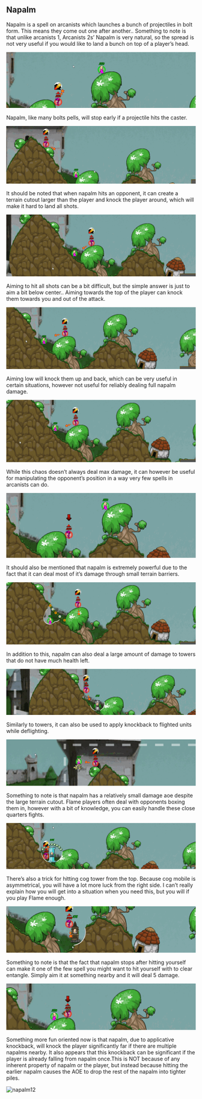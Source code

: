 ## Napalm 

Napalm is a spell on arcanists which launches a bunch of projectiles in bolt form. This means they come out one after another.. Something to note is that unlike arcanists 1, Arcanists 2s’ Napalm is very natural, so the spread is not very useful if you would like to land a bunch on top of a player’s head.


![napalm1](https://raw.githubusercontent.com/1IlIl/wikidata/main/flame/gifs/napalm1.gif)


Napalm, like many bolts pells, will stop early if a projectile hits the caster.


![napalm2](https://raw.githubusercontent.com/1IlIl/wikidata/main/flame/gifs/napalm2.gif)


It should be noted that when napalm hits an opponent, it can create a terrain cutout larger than the player and knock the player around, which will make it hard to land all shots.


![napalm3](https://raw.githubusercontent.com/1IlIl/wikidata/main/flame/gifs/napalm3.gif)


Aiming to hit all shots can be a bit difficult, but the simple answer is just to aim a bit below center.. Aiming towards the top of the player can knock them towards you and out of the attack.


![napalm4](https://raw.githubusercontent.com/1IlIl/wikidata/main/flame/gifs/napalm4.gif)


Aiming low will knock them up and back, which can be very useful in certain situations, however not useful for reliably dealing full napalm damage.


![napalm5](https://raw.githubusercontent.com/1IlIl/wikidata/main/flame/gifs/napalm5.gif)


While this chaos doesn’t always deal max damage, it can however be useful for manipulating the opponent’s position in a way very few spells in arcanists can do.


![wall3](https://raw.githubusercontent.com/1IlIl/wikidata/main/flame/gifs/wall3.gif)


It should also be mentioned that napalm is extremely powerful due to the fact that it can deal most of it’s damage through small terrain barriers.


![napalm6](https://raw.githubusercontent.com/1IlIl/wikidata/main/flame/gifs/napalm6.gif)


In addition to this, napalm can also deal a large amount of damage to towers that do not have much health left.


![napalm7](https://raw.githubusercontent.com/1IlIl/wikidata/main/flame/gifs/napalm7.gif)


Similarly to towers, it can also be used to apply knockback to flighted units while deflighting.


![napalm8](https://raw.githubusercontent.com/1IlIl/wikidata/main/flame/gifs/napalm8.gif)


Something to note is that napalm has a relatively small damage aoe despite the large terrain cutout. Flame players often deal with opponents boxing them in, however with a bit of knowledge, you can easily handle these close quarters fights.


![napalm9](https://raw.githubusercontent.com/1IlIl/wikidata/main/flame/gifs/napalm9.gif)


There’s also a trick for hitting cog tower from the top. Because cog mobile is asymmetrical, you will have a lot more luck from the right side. I can’t really explain how you will get into a situation when you need this, but you will if you play Flame enough.


![napalm10](https://raw.githubusercontent.com/1IlIl/wikidata/main/flame/gifs/napalm10.gif)


Something to note is that the fact that napalm stops after hitting yourself can make it one of the few spell you might want to hit yourself with to clear entangle. Simply aim it at something nearby and it will deal 5 damage.


![napalm11](https://raw.githubusercontent.com/1IlIl/wikidata/main/flame/gifs/napalm11.gif)


Something more fun oriented now is that napalm, due to applicative knockback, will knock the player significantly far if there are multiple napalms nearby. It also appears that this knockback can be significant if the player is already falling from napalm once.This is NOT because of any inherent property of napalm or the player, but instead because hitting the earlier napalm causes the AOE to drop the rest of the napalm into tighter piles.


![napalm12](https://raw.githubusercontent.com/1IlIl/wikidata/main/flame/gifs/napalm12.gif)


